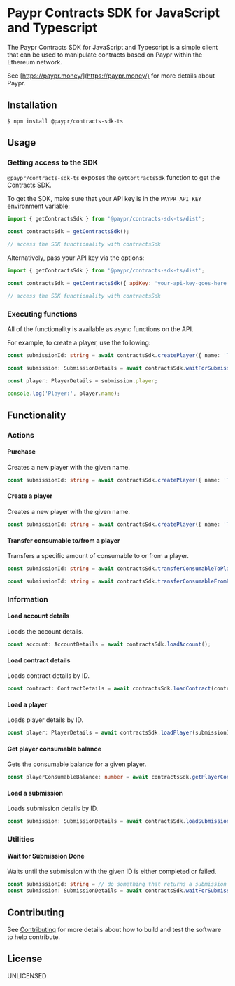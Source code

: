 # Paypr Contracts SDK for JavaScript and Typescript

The Paypr Contracts SDK for JavaScript and Typescript is a simple client that
can be used to manipulate contracts based on Paypr within the Ethereum network.

See [https://paypr.money/](https://paypr.money/) for more details about Paypr.

## Installation

```
$ npm install @paypr/contracts-sdk-ts
```

## Usage

### Getting access to the SDK

`@paypr/contracts-sdk-ts` exposes the `getContractsSdk` function to get
the Contracts SDK.

To get the SDK, make sure that your API key is in the `PAYPR_API_KEY`
environment variable:

```javascript
import { getContractsSdk } from '@paypr/contracts-sdk-ts/dist';

const contractsSdk = getContractsSdk();

// access the SDK functionality with contractsSdk
```

Alternatively, pass your API key via the options:

```javascript
import { getContractsSdk } from '@paypr/contracts-sdk-ts/dist';

const contractsSdk = getContractsSdk({ apiKey: 'your-api-key-goes-here' });

// access the SDK functionality with contractsSdk
```

### Executing functions

All of the functionality is available as async functions on the API.

For example, to create a player, use the following:

```typescript
const submissionId: string = await contractsSdk.createPlayer({ name: 'Tom Jones' });

const submission: SubmissionDetails = await contractsSdk.waitForSubmissionDone(submissionId);

const player: PlayerDetails = submission.player;

console.log('Player:', player.name);
```

## Functionality

### Actions

#### Purchase

Creates a new player with the given name.

```typescript
const submissionId: string = await contractsSdk.createPlayer({ name: 'Tom Jones' });
```

#### Create a player

Creates a new player with the given name.

```typescript
const submissionId: string = await contractsSdk.createPlayer({ name: 'Tom Jones' });
```

#### Transfer consumable to/from a player

Transfers a specific amount of consumable to or from a player.

```typescript
const submissionId: string = await contractsSdk.transferConsumableToPlayer(playerId, consumableContractId, amount);

const submissionId: string = await contractsSdk.transferConsumableFromPlayer(playerId, consumableContractId, amount);
```

### Information

#### Load account details

Loads the account details.

```typescript
const account: AccountDetails = await contractsSdk.loadAccount();
```

#### Load contract details

Loads contract details by ID.

```typescript
const contract: ContractDetails = await contractsSdk.loadContract(contractId);
```

#### Load a player

Loads player details by ID.

```typescript
const player: PlayerDetails = await contractsSdk.loadPlayer(submissionId);
```

#### Get player consumable balance

Gets the consumable balance for a given player.

```typescript
const playerConsumableBalance: number = await contractsSdk.getPlayerConsumableBalance(playerId, consumableContractId);
```

#### Load a submission

Loads submission details by ID.

```typescript
const submission: SubmissionDetails = await contractsSdk.loadSubmission(submissionId);
```

### Utilities

#### Wait for Submission Done

Waits until the submission with the given ID is either completed or failed.

```typescript
const submissionId: string = // do something that returns a submission id
const submission: SubmissionDetails = await contractsSdk.waitForSubmissionDone(submissionId);
```

## Contributing

See [Contributing](CONTRIBUTING.md) for more details about how to build
and test the software to help contribute.

## License

UNLICENSED
